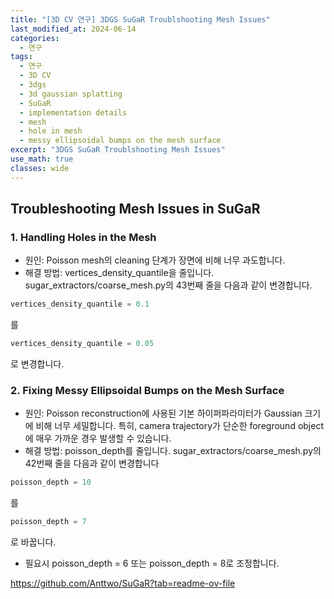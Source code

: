 ```yaml
---
title: "[3D CV 연구] 3DGS SuGaR Troublshooting Mesh Issues"
last_modified_at: 2024-06-14
categories:
  - 연구
tags:
  - 연구
  - 3D CV
  - 3dgs
  - 3d gaussian splatting
  - SuGaR
  - implementation details
  - mesh
  - hole in mesh
  - messy ellipsoidal bumps on the mesh surface
excerpt: "3DGS SuGaR Troublshooting Mesh Issues"
use_math: true
classes: wide
---
```


## Troubleshooting Mesh Issues in SuGaR

### 1. Handling Holes in the Mesh
- 원인: Poisson mesh의 cleaning 단계가 장면에 비해 너무 과도합니다.
- 해결 방법: vertices_density_quantile을 줄입니다. sugar_extractors/coarse_mesh.py의 43번째 줄을 다음과 같이 변경합니다.

```python
vertices_density_quantile = 0.1
```
를
```python
vertices_density_quantile = 0.05
```
로 변경합니다.

### 2. Fixing Messy Ellipsoidal Bumps on the Mesh Surface
- 원인: Poisson reconstruction에 사용된 기본 하이퍼파라미터가 Gaussian 크기에 비해 너무 세밀합니다. 특히, camera trajectory가 단순한 foreground object에 매우 가까운 경우 발생할 수 있습니다.
- 해결 방법: poisson_depth를 줄입니다. sugar_extractors/coarse_mesh.py의 42번째 줄을 다음과 같이 변경합니다

```python
poisson_depth = 10
```
를
```python
poisson_depth = 7
```
로 바꿉니다.

- 필요시 poisson_depth = 6 또는 poisson_depth = 8로 조정합니다.

https://github.com/Anttwo/SuGaR?tab=readme-ov-file




